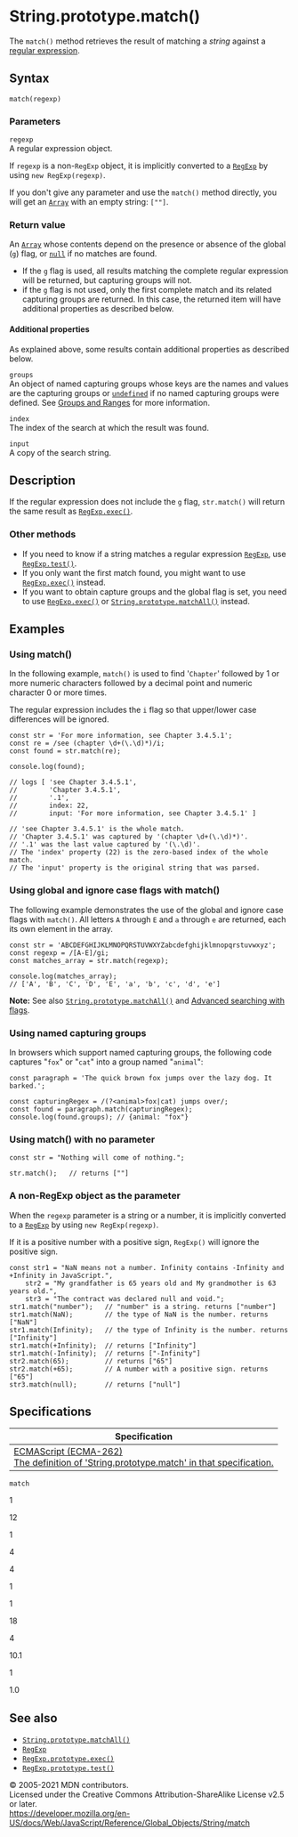 # String.prototype.match()

The `match()` method retrieves the result of matching a _string_ against a [regular expression](https://developer.mozilla.org/en-US/docs/Web/JavaScript/Guide/Regular_Expressions).

## Syntax

    match(regexp)

### Parameters

`regexp`  
A regular expression object.

If `regexp` is a non-`RegExp` object, it is implicitly converted to a [`RegExp`](../regexp) by using `new RegExp(regexp)`.

If you don't give any parameter and use the `match()` method directly, you will get an [`Array`](../array) with an empty string: `[""]`.

### Return value

An [`Array`](../array) whose contents depend on the presence or absence of the global (`g`) flag, or [`null`](../null) if no matches are found.

-   If the `g` flag is used, all results matching the complete regular expression will be returned, but capturing groups will not.
-   if the `g` flag is not used, only the first complete match and its related capturing groups are returned. In this case, the returned item will have additional properties as described below.

#### Additional properties

As explained above, some results contain additional properties as described below.

`groups`  
An object of named capturing groups whose keys are the names and values are the capturing groups or [`undefined`](../undefined) if no named capturing groups were defined. See [Groups and Ranges](https://developer.mozilla.org/en-US/docs/Web/JavaScript/Guide/Regular_Expressions/Groups_and_Ranges) for more information.

`index`  
The index of the search at which the result was found.

`input`  
A copy of the search string.

## Description

If the regular expression does not include the `g` flag, `str.match()` will return the same result as [`RegExp.exec()`](../regexp/exec).

### Other methods

-   If you need to know if a string matches a regular expression [`RegExp`](../regexp), use [`RegExp.test()`](../regexp/test).
-   If you only want the first match found, you might want to use [`RegExp.exec()`](../regexp/exec) instead.
-   If you want to obtain capture groups and the global flag is set, you need to use [`RegExp.exec()`](../regexp/exec) or [`String.prototype.matchAll()`](matchall) instead.

## Examples

### Using match()

In the following example, `match()` is used to find '`Chapter`' followed by 1 or more numeric characters followed by a decimal point and numeric character 0 or more times.

The regular expression includes the `i` flag so that upper/lower case differences will be ignored.

    const str = 'For more information, see Chapter 3.4.5.1';
    const re = /see (chapter \d+(\.\d)*)/i;
    const found = str.match(re);

    console.log(found);

    // logs [ 'see Chapter 3.4.5.1',
    //        'Chapter 3.4.5.1',
    //        '.1',
    //        index: 22,
    //        input: 'For more information, see Chapter 3.4.5.1' ]

    // 'see Chapter 3.4.5.1' is the whole match.
    // 'Chapter 3.4.5.1' was captured by '(chapter \d+(\.\d)*)'.
    // '.1' was the last value captured by '(\.\d)'.
    // The 'index' property (22) is the zero-based index of the whole match.
    // The 'input' property is the original string that was parsed.

### Using global and ignore case flags with match()

The following example demonstrates the use of the global and ignore case flags with `match()`. All letters `A` through `E` and `a` through `e` are returned, each its own element in the array.

    const str = 'ABCDEFGHIJKLMNOPQRSTUVWXYZabcdefghijklmnopqrstuvwxyz';
    const regexp = /[A-E]/gi;
    const matches_array = str.match(regexp);

    console.log(matches_array);
    // ['A', 'B', 'C', 'D', 'E', 'a', 'b', 'c', 'd', 'e']

**Note:** See also [`String.prototype.matchAll()`](matchall) and [Advanced searching with flags](https://developer.mozilla.org/en-US/docs/Web/JavaScript/Guide/Regular_Expressions#advanced_searching_with_flags).

### Using named capturing groups

In browsers which support named capturing groups, the following code captures "`fox`" or "`cat`" into a group named "`animal`":

    const paragraph = 'The quick brown fox jumps over the lazy dog. It barked.';

    const capturingRegex = /(?<animal>fox|cat) jumps over/;
    const found = paragraph.match(capturingRegex);
    console.log(found.groups); // {animal: "fox"}

### Using match() with no parameter

    const str = "Nothing will come of nothing.";

    str.match();   // returns [""]

### A non-RegExp object as the parameter

When the `regexp` parameter is a string or a number, it is implicitly converted to a [`RegExp`](../regexp) by using `new RegExp(regexp)`.

If it is a positive number with a positive sign, `RegExp()` will ignore the positive sign.

    const str1 = "NaN means not a number. Infinity contains -Infinity and +Infinity in JavaScript.",
        str2 = "My grandfather is 65 years old and My grandmother is 63 years old.",
        str3 = "The contract was declared null and void.";
    str1.match("number");   // "number" is a string. returns ["number"]
    str1.match(NaN);        // the type of NaN is the number. returns ["NaN"]
    str1.match(Infinity);   // the type of Infinity is the number. returns ["Infinity"]
    str1.match(+Infinity);  // returns ["Infinity"]
    str1.match(-Infinity);  // returns ["-Infinity"]
    str2.match(65);         // returns ["65"]
    str2.match(+65);        // A number with a positive sign. returns ["65"]
    str3.match(null);       // returns ["null"]

## Specifications

<table><thead><tr class="header"><th>Specification</th></tr></thead><tbody><tr class="odd"><td><a href="https://tc39.es/ecma262/#sec-string.prototype.match">ECMAScript (ECMA-262)<br />
<span class="small">The definition of 'String.prototype.match' in that specification.</span></a></td></tr></tbody></table>

`match`

1

12

1

4

4

1

1

18

4

10.1

1

1.0

## See also

-   [`String.prototype.matchAll()`](matchall)
-   [`RegExp`](../regexp)
-   [`RegExp.prototype.exec()`](../regexp/exec)
-   [`RegExp.prototype.test()`](../regexp/test)

© 2005-2021 MDN contributors.  
Licensed under the Creative Commons Attribution-ShareAlike License v2.5 or later.  
<a href="https://developer.mozilla.org/en-US/docs/Web/JavaScript/Reference/Global_Objects/String/match" class="_attribution-link">https://developer.mozilla.org/en-US/docs/Web/JavaScript/Reference/Global_Objects/String/match</a>
